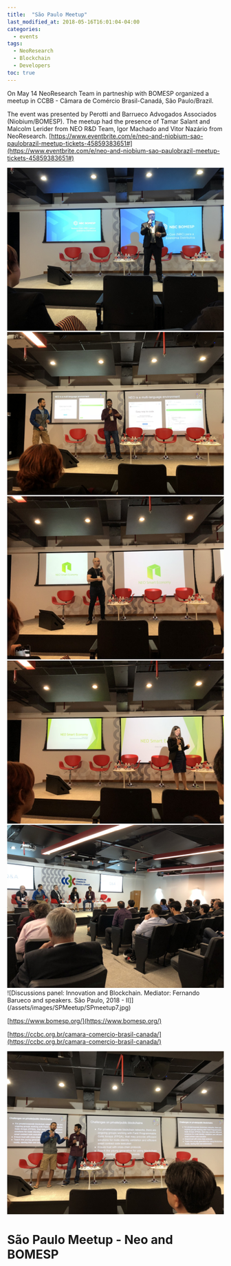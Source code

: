 ```yaml
---
title:  "São Paulo Meetup"
last_modified_at: 2018-05-16T16:01:04-04:00
categories:
  - events
tags:
  - NeoResearch
  - Blockchain
  - Developers
toc: true
---
```


On May 14 NeoResearch Team in partneship with BOMESP organized a meetup in CCBB - Câmara de Comércio Brasil-Canadá, São Paulo/Brazil.

The event was presented by Perotti and Barrueco Advogados Associados (Niobium/BOMESP).
The meetup had the presence of Tamar Salant and Malcolm Lerider from NEO R&D Team, Igor Machado and Vitor Nazário from NeoResearch.
[https://www.eventbrite.com/e/neo-and-niobium-sao-paulobrazil-meetup-tickets-45859383651#](https://www.eventbrite.com/e/neo-and-niobium-sao-paulobrazil-meetup-tickets-45859383651#)


![Fernando Barrueco (Niobium/BOMESP) presentation about: Distributive Economy - tokenization. São Paulo, 2018.](/assets/images/SPMeetup/SPmeetup1.jpg)
![Igor Coelho and Vitor Coelho (NeoResearch) presentation about: New opportunities for the development of distributed applications. São Paulo, 2018 - I](/assets/images/SPMeetup/SPmeetup3.jpg)
![Malcolm Lerider (Neo R&D) presentation about NEO Smart Economy. São Paulo, 2018](/assets/images/SPMeetup/SPmeetup4.jpg)
![Tamar Salant (Neo R&D) presentation about NEO Smart Economy. São Paulo, 2018](/assets/images/SPMeetup/SPmeetup5.jpg)
![Discussions panel: Innovation and Blockchain. Mediator: Fernando Barueco and speakers. São Paulo, 2018 - I](/assets/images/SPMeetup/SPmeetup6.jpg)
![Discussions panel: Innovation and Blockchain. Mediator: Fernando Barueco and speakers. São Paulo, 2018 - II]](/assets/images/SPMeetup/SPmeetup7.jpg)

[https://www.bomesp.org/](https://www.bomesp.org/)

[https://ccbc.org.br/camara-comercio-brasil-canada/](https://ccbc.org.br/camara-comercio-brasil-canada/)

![Igor Coelho and Vitor Coelho (NeoResearch) presentation about: New opportunities for the development of distributed applications. São Paulo, 2018 - III](/assets/images/SPMeetup/SPmeetup2.jpg)

# São Paulo Meetup - Neo and BOMESP
